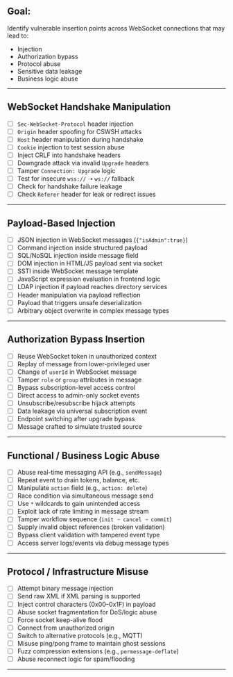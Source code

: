
## Goal:
Identify vulnerable insertion points across WebSocket connections that may lead to:
- Injection
- Authorization bypass
- Protocol abuse
- Sensitive data leakage
- Business logic abuse

---

## WebSocket Handshake Manipulation
- [ ] `Sec-WebSocket-Protocol` header injection
- [ ] `Origin` header spoofing for CSWSH attacks
- [ ] `Host` header manipulation during handshake
- [ ] `Cookie` injection to test session abuse
- [ ] Inject CRLF into handshake headers
- [ ] Downgrade attack via invalid `Upgrade` headers
- [ ] Tamper `Connection: Upgrade` logic
- [ ] Test for insecure `wss://` ➝ `ws://` fallback
- [ ] Check for handshake failure leakage
- [ ] Check `Referer` header for leak or redirect issues

---

## Payload-Based Injection
- [ ] JSON injection in WebSocket messages (`{"isAdmin":true}`)
- [ ] Command injection inside structured payload
- [ ] SQL/NoSQL injection inside message field
- [ ] DOM injection in HTML/JS payload sent via socket
- [ ] SSTI inside WebSocket message template
- [ ] JavaScript expression evaluation in frontend logic
- [ ] LDAP injection if payload reaches directory services
- [ ] Header manipulation via payload reflection
- [ ] Payload that triggers unsafe deserialization
- [ ] Arbitrary object overwrite in complex message types

---

## Authorization Bypass Insertion
- [ ] Reuse WebSocket token in unauthorized context
- [ ] Replay of message from lower-privileged user
- [ ] Change of `userId` in WebSocket message
- [ ] Tamper `role` or `group` attributes in message
- [ ] Bypass subscription-level access control
- [ ] Direct access to admin-only socket events
- [ ] Unsubscribe/resubscribe hijack attempts
- [ ] Data leakage via universal subscription event
- [ ] Endpoint switching after upgrade bypass
- [ ] Message crafted to simulate trusted source

---

## Functional / Business Logic Abuse
- [ ] Abuse real-time messaging API (e.g., `sendMessage`)
- [ ] Repeat event to drain tokens, balance, etc.
- [ ] Manipulate `action` field (e.g., `action: delete`)
- [ ] Race condition via simultaneous message send
- [ ] Use `*` wildcards to gain unintended access
- [ ] Exploit lack of rate limiting in message stream
- [ ] Tamper workflow sequence (`init ➝ cancel ➝ commit`)
- [ ] Supply invalid object references (broken validation)
- [ ] Bypass client validation with tampered event type
- [ ] Access server logs/events via debug message types

---

## Protocol / Infrastructure Misuse
- [ ] Attempt binary message injection
- [ ] Send raw XML if XML parsing is supported
- [ ] Inject control characters (0x00–0x1F) in payload
- [ ] Abuse socket fragmentation for DoS/logic abuse
- [ ] Force socket keep-alive flood
- [ ] Connect from unauthorized origin
- [ ] Switch to alternative protocols (e.g., MQTT)
- [ ] Misuse ping/pong frame to maintain ghost sessions
- [ ] Fuzz compression extensions (e.g., `permessage-deflate`)
- [ ] Abuse reconnect logic for spam/flooding

---

